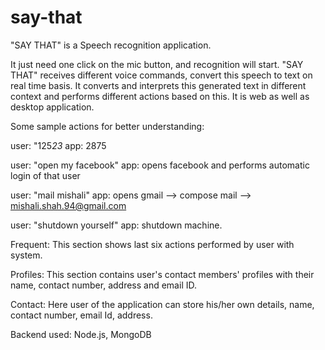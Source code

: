 # say-that

"SAY THAT" is a Speech recognition application.

It just need one click on the mic button, and recognition will start.
"SAY THAT" receives different voice commands, convert this speech to text on real time basis.
It converts and interprets this generated text in different context and performs different actions based on this.
It is web as well as desktop application. 

Some sample actions for better understanding:

user: "125*23*
app: 2875

user: "open my facebook"
app: opens facebook and performs automatic login of that user

user: "mail mishali"
app: opens gmail --> compose mail --> mishali.shah.94@gmail.com

user: "shutdown yourself"
app: shutdown machine.


Frequent: This section shows last six actions performed by user with system.

Profiles: This section contains user's contact members' profiles with their name, contact number, address and email ID.

Contact: Here user of the application can store his/her own details, name, contact number, email Id, address.

Backend used: Node.js, MongoDB

